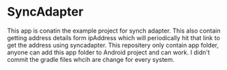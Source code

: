 # SyncAdapter
This app is conatin the example project for synch adapter.
This also contain getting address details form ipAddress which will periodically hit that link to get the address using syncadapter.
This repositery only contain app folder,
anyone can add this app folder to Android project and can work.
I didn't commit the gradle files whcih are change for every system.
